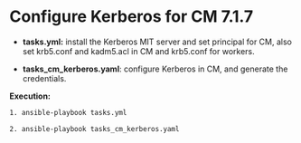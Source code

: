 # Configure Kerberos for CM 7.1.7

- **tasks.yml:** install the Kerberos MIT server and set principal for CM, also set krb5.conf and kadm5.acl in CM and krb5.conf for workers.

- **tasks_cm_kerberos.yaml**: configure Kerberos in CM, and generate the credentials.

**Execution:**

```bash
1. ansible-playbook tasks.yml

2. ansible-playbook tasks_cm_kerberos.yaml
```
